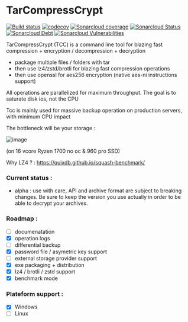 # TarCompressCrypt

[![Build status](https://ci.appveyor.com/api/projects/status/9mdd3hlgm234ey38/branch/master?svg=true)](https://ci.appveyor.com/project/Raph/tarcompresscrypt/branch/master)
[![codecov](https://codecov.io/gh/rducom/TarCompressCrypt/branch/master/graph/badge.svg)](https://codecov.io/gh/rducom/TarCompressCrypt)
[![Sonarcloud coverage](https://sonarcloud.io/api/project_badges/measure?project=TCC&metric=coverage)](https://sonarcloud.io/dashboard?id=TCC)
[![Sonarcloud Status](https://sonarcloud.io/api/project_badges/measure?project=TCC&metric=alert_status)](https://sonarcloud.io/dashboard?id=TCC)
[![Sonarcloud Debt](https://sonarcloud.io/api/project_badges/measure?project=TCC&metric=sqale_index)](https://sonarcloud.io/dashboard?id=TCC)
[![Sonarcloud Vulnerabilities](https://sonarcloud.io/api/project_badges/measure?project=TCC&metric=vulnerabilities)](https://sonarcloud.io/dashboard?id=TCC)

TarCompressCrypt (TCC) is a command line tool for blazing fast compression + encryption / decompression + decryption
- package multiple files / folders with tar
- then use lz4/zstd/brotli for blazing fast compression operations
- then use openssl for aes256 encryption (native aes-ni instructions support)

All operations are parallelized for maximum throughput. The goal is to saturate disk ios, not the CPU

Tcc is mainly used for massive backup operation on production servers, with minimum CPU impact

The bottleneck will be your storage :

![image](https://user-images.githubusercontent.com/5228175/33807616-e57be752-ddd9-11e7-8ea8-0b26cae6e228.png)

(on 16 vcore Ryzen 1700 no oc & 960 pro SSD)

Why LZ4 ? : https://quixdb.github.io/squash-benchmark/

### Current status : 
- alpha : use with care, API and archive format are subject to breaking changes. Be sure to keep the version you use actually in order to be able to decrypt your archives. 

### Roadmap :
- [ ] documenatation
- [x] operation logs
- [ ] differential backup
- [x] password file / asymetric key support
- [ ] external storage provider support
- [x] exe packaging + distribution
- [x] lz4 / brotli / zstd support
- [x] benchmark mode

### Plateform support : 
- [x] Windows
- [ ] Linux
